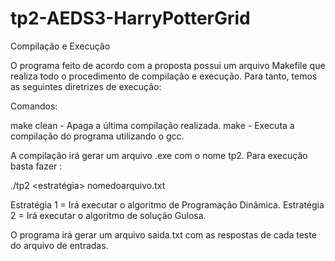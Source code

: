 # tp2-AEDS3-HarryPotterGrid
Compilação e Execução

O programa feito de acordo com a proposta possui um arquivo Makefile que realiza todo o procedimento de compilação e execução. Para tanto, temos as seguintes diretrizes de execução:
	
Comandos:

make clean -	Apaga a última compilação realizada.
make 	     -	Executa a compilação do programa utilizando o gcc.

A compilação irá gerar um arquivo .exe com o nome tp2. Para execução basta fazer :

./tp2 <estratégia> nomedoarquivo.txt 

Estratégia 1 = Irá executar o algoritmo de Programação Dinâmica.
Estratégia 2 = Irá executar o algoritmo de solução Gulosa.

O programa irá gerar um arquivo saida.txt com as respostas de cada teste do arquivo de entradas.